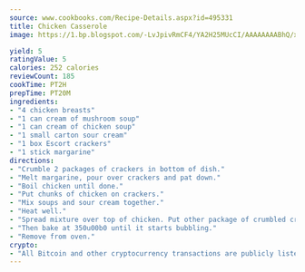 ```yaml
---
source: www.cookbooks.com/Recipe-Details.aspx?id=495331
title: Chicken Casserole
image: https://1.bp.blogspot.com/-LvJpivRmCF4/YA2H25MUcCI/AAAAAAAABhQ/xgndXuMf7Zopp5S4RExCblnSp5YGujfSQCLcBGAsYHQ/s320/8.png

yield: 5
ratingValue: 5
calories: 252 calories
reviewCount: 185
cookTime: PT2H
prepTime: PT20M
ingredients:
- "4 chicken breasts"
- "1 can cream of mushroom soup"
- "1 can cream of chicken soup"
- "1 small carton sour cream"
- "1 box Escort crackers"
- "1 stick margarine"
directions:
- "Crumble 2 packages of crackers in bottom of dish."
- "Melt margarine, pour over crackers and pat down."
- "Boil chicken until done."
- "Put chunks of chicken on crackers."
- "Mix soups and sour cream together."
- "Heat well."
- "Spread mixture over top of chicken. Put other package of crumbled crackers on top."
- "Then bake at 350u00b0 until it starts bubbling."
- "Remove from oven."
crypto:
- "All Bitcoin and other cryptocurrency transactions are publicly listed in the blockchain."
---
```

